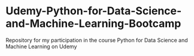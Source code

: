 # Udemy-Python-for-Data-Science-and-Machine-Learning-Bootcamp
Repository for my participation in the course Python for Data Science and Machine Learning on Udemy
